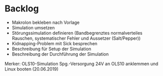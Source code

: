 # Backlog

  * Makrolon bekleben nach Vorlage
  * Simulation umsetzen
  * Störungssimulation definieren (Bandbegrenztes normalverteiles Rauschen, systematischer Fehler und Aussetzer (Salt/Pepper))
  * Kidnapping-Problem mit Sick besprechen
  * Beschreibung für Setup der Simulation
  * Beschreibung der Durchführung der Simulation
  
  
Merker: OLS10-Simulation
        Spg.-Versorgung 24V an OLS10 anklemmen und Linux booten (20.06.2019)
        

